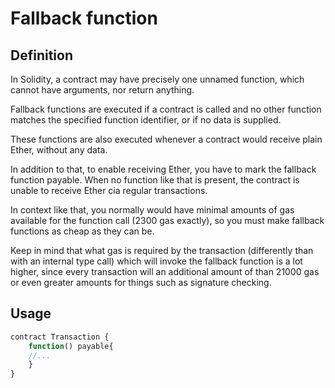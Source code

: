 # Fallback function

## Definition

In Solidity, a contract may have precisely one unnamed function, which cannot have arguments, nor return anything.

Fallback functions are executed if a contract is called and no other function matches the specified function identifier, or if no data is supplied.

These functions are also executed whenever a contract would receive plain Ether, without any data.

In addition to that, to enable receiving Ether, you have to mark the fallback function payable. When no function like that is present, the contract is unable to receive Ether cia regular transactions.

In context like that, you normally would have minimal amounts of gas available for the function call (2300 gas exactly), so you must make fallback functions as cheap as they can be.

Keep in mind that what gas is required by the transaction (differently than with an internal type call) which will invoke the fallback function is a lot higher, since every transaction will an additional amount of than 21000 gas or even greater amounts for things such as signature checking.

## Usage

```javascript
contract Transaction {
    function() payable{
    //...
    }
}
```
